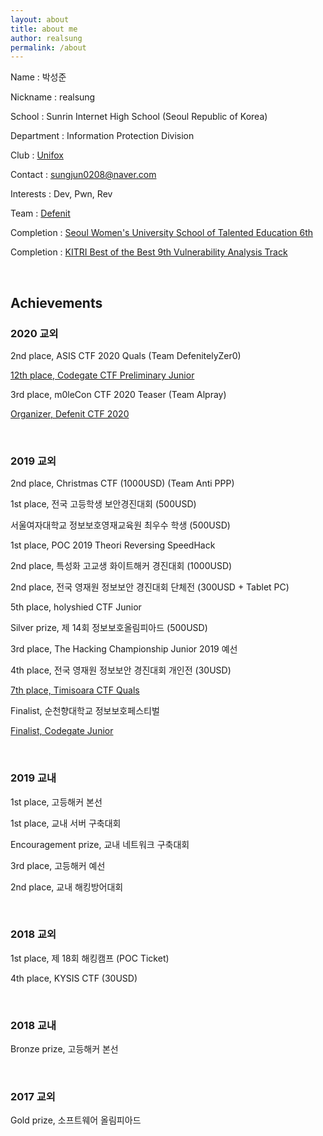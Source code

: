 ```yaml
---
layout: about
title: about me
author: realsung
permalink: /about
---
```


Name : 박성준

Nickname : realsung

School : Sunrin Internet High School (Seoul Republic of Korea)

Department : Information Protection Division

Club : [Unifox](http://unifox.kr)

Contact : sungjun0208@naver.com

Interests : Dev, Pwn, Rev

Team : [Defenit](https://defenit.kr)

Completion : [Seoul Women's University School of Talented Education 6th](http://security.swu.ac.kr/giftedu)

Completion : [KITRI Best of the Best 9th Vulnerability Analysis Track](https://www.kitribob.kr/)

<br />

## Achievements

### 2020 교외

2nd place, ASIS CTF 2020 Quals (Team DefenitelyZer0)

[12th place, Codegate CTF Preliminary Junior](https://ctftime.org/event/938)

3rd place, m0leCon CTF 2020 Teaser (Team Alpray)

[Organizer, Defenit CTF 2020](https://ctftime.org/event/1060)

<br />

### 2019 교외

2nd place, Christmas CTF (1000USD) (Team Anti PPP)

1st place, 전국 고등학생 보안경진대회 (500USD)

서울여자대학교 정보보호영재교육원 최우수 학생 (500USD)

1st place, POC 2019 Theori Reversing SpeedHack 

2nd place, 특성화 고교생 화이트해커 경진대회 (1000USD)

2nd place, 전국 영재원 정보보안 경진대회 단체전 (300USD + Tablet PC)

5th place, holyshied CTF Junior

Silver prize, 제 14회 정보보호올림피아드 (500USD)

3rd place, The Hacking Championship Junior 2019 예선

4th place, 전국 영재원 정보보안 경진대회 개인전 (30USD)

[7th place, Timisoara CTF Quals](https://ctftime.org/event/880)

Finalist, 순천향대학교 정보보호페스티벌

[Finalist, Codegate Junior](https://ctftime.org/event/719)

<br />

### 2019 교내

1st place, 고등해커 본선

1st place, 교내 서버 구축대회

Encouragement prize, 교내 네트워크 구축대회

3rd place, 고등해커 예선

2nd place, 교내 해킹방어대회

<br />

### 2018 교외

1st place, 제 18회 해킹캠프 (POC Ticket)

4th place, KYSIS CTF (30USD)

<br />

### 2018 교내

Bronze prize, 고등해커 본선

<br />

### 2017 교외

Gold prize, 소프트웨어 올림피아드 

